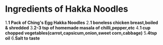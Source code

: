 # Ingredients of Hakka Noodles
1.**1 Pack of Ching's Egg Hakka Noodles**
2.**1 boneless chicken breast,boiled & shredded**
3.**2-3 tsp of homemade masala of chilli,pepper,etc**
4.**1 cup chopped vegetables(carrot,capsicum,onion,sweet corn,cabbage)**
5.**4tsp oil**
6.**Salt to taste**